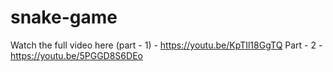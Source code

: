 # snake-game

Watch the full video here (part - 1) - https://youtu.be/KpTIl18GgTQ
Part - 2 - https://youtu.be/5PGGD8S6DEo
